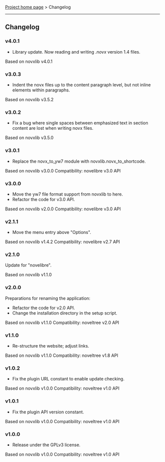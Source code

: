 [Project home page](../) > Changelog

------------------------------------------------------------------------

## Changelog


### v4.0.1

- Library update. Now reading and writing *.novx* version 1.4 files.

Based on novxlib v4.0.1

### v3.0.3

- Indent the novx files up to the content paragraph level, but not inline elements within paragraphs.

Based on novxlib v3.5.2

### v3.0.2

- Fix a bug where single spaces between emphasized text in section content are lost when writing novx files.

Based on novxlib v3.5.0

### v3.0.1

- Replace the novx_to_yw7 module with novxlib.novx_to_shortcode.

Based on novxlib v3.0.0
Compatibility: novelibre v3.0 API

### v3.0.0

- Move the yw7 file format support from novxlib to here.
- Refactor the code for v3.0 API.

Based on novxlib v2.0.0
Compatibility: novelibre v3.0 API

### v2.1.1

- Move the menu entry above "Options".

Based on novxlib v1.4.2
Compatibility: novelibre v2.7 API

### v2.1.0

Update for "novelibre".

Based on novxlib v1.1.0

### v2.0.0

Preparations for renaming the application:
- Refactor the code for v2.0 API.
- Change the installation directory in the setup script.

Based on novxlib v1.1.0
Compatibility: noveltree v2.0 API

### v1.1.0

- Re-structure the website; adjust links.

Based on novxlib v1.1.0
Compatibility: noveltree v1.8 API

### v1.0.2

- Fix the plugin URL constant to enable update checking.

Based on novxlib v1.0.0
Compatibility: noveltree v1.0 API

### v1.0.1

- Fix the plugin API version constant.

Based on novxlib v1.0.0
Compatibility: noveltree v1.0 API

### v1.0.0

- Release under the GPLv3 license.

Based on novxlib v1.0.0
Compatibility: noveltree v1.0 API
